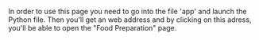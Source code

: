 In order to use this page you need to go into the file 'app' and launch the Python file.
Then you'll get an web address and by clicking on this adress, you'll be able to open the "Food Preparation" page.

